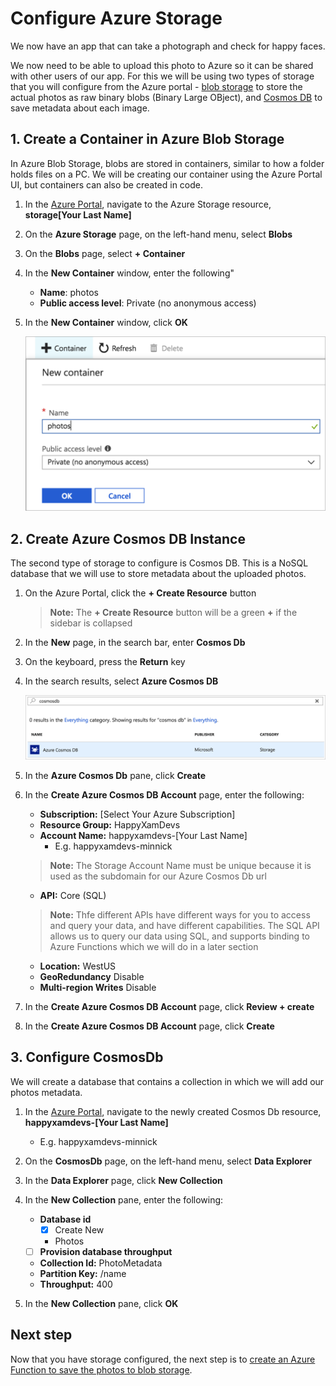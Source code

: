 # Configure Azure Storage

We now have an app that can take a photograph and check for happy faces.

We now need to be able to upload this photo to Azure so it can be shared with other users of our app. For this we will be using two types of storage that you will configure from the Azure portal - [blob storage](https://docs.microsoft.com/azure/storage/?WT.mc_id=mobileappsoftomorrow-workshop-jabenn) to store the actual photos as raw binary blobs (Binary Large OBject), and [Cosmos DB](https://docs.microsoft.com/azure/cosmos-db/?WT.mc_id=mobileappsoftomorrow-workshop-jabenn) to save metadata about each image.

## 1. Create a Container in Azure Blob Storage

In Azure Blob Storage, blobs are stored in containers, similar to how a folder holds files on a PC. We will be creating our container using the Azure Portal UI, but containers can also be created in code.

1. In the [Azure Portal](https://portal.azure.com/?WT.mc_id=mobileappsoftomorrow-workshop-jabenn), navigate to the Azure Storage resource, **storage[Your Last Name]**

2. On the **Azure Storage** page, on the left-hand menu, select **Blobs**
3. On the **Blobs** page, select **+ Container**
4. In the **New Container** window, enter the following"

    - **Name**: photos
    - **Public access level**: Private (no anonymous access)

5. In the **New Container** window, click **OK**

    ![Creating the photos blob container](../Images/PortalBlobCreateContainer.png)

## 2. Create Azure Cosmos DB Instance

The second type of storage to configure is Cosmos DB. This is a NoSQL database that we will use to store metadata about the uploaded photos.

1. On the Azure Portal, click the **+ Create Resource** button
    > **Note:** The **+ Create Resource** button will be a green **+** if the sidebar is collapsed

2. In the **New** page, in the search bar, enter **Cosmos Db**
3. On the keyboard, press the **Return** key
4. In the search results, select **Azure Cosmos DB**

    ![Searching for CosmosCD in the Azure portal](../Images/PortalSearchCosmos.png)

5. In the **Azure Cosmos Db** pane, click **Create**
6. In the **Create Azure Cosmos DB Account** page, enter the following:
    - **Subscription:** [Select Your Azure Subscription]
    - **Resource Group:** HappyXamDevs
    - **Account Name:** happyxamdevs-[Your Last Name]
        - E.g. happyxamdevs-minnick
    > **Note:** The Storage Account Name must be unique because it is  used as the subdomain for our Azure Cosmos Db url
    - **API:** Core (SQL)
    > **Note:** Thfe different APIs have different ways for you to access and query your data, and have different capabilities. The SQL API allows us to query our data using SQL, and supports binding to Azure Functions which we will do in a later section
    - **Location:** WestUS
    - **GeoRedundancy** Disable
    - **Multi-region Writes** Disable

7. In the **Create Azure Cosmos DB Account** page, click **Review + create**
8. In the **Create Azure Cosmos DB Account** page, click **Create**

## 3. Configure CosmosDb

We will create a database that contains a collection in which we will add our photos metadata.

1. In the [Azure Portal](https://portal.azure.com/?WT.mc_id=mobileappsoftomorrow-workshop-jabenn), navigate to the newly created Cosmos Db resource, **happyxamdevs-[Your Last Name]**
    - E.g. happyxamdevs-minnick

2. On the **CosmosDb** page, on the left-hand menu, select **Data Explorer**
3. In the **Data Explorer** page, click **New Collection**
4. In the **New Collection** pane, enter the following:
    - **Database id** 
        - [x] Create New
        - Photos
    - [ ] **Provision database throughput**
    - **Collection Id:** PhotoMetadata
    - **Partition Key:** /name
    - **Throughput:** 400
 
5. In the **New Collection** pane, click **OK**

## Next step

Now that you have storage configured, the next step is to [create an Azure Function to save the photos to blob storage](./7-FunctionToSavePhotos.md).
